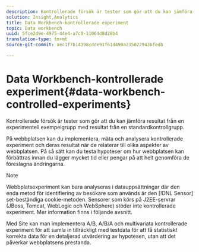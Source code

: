 ```yaml
---
description: Kontrollerade försök är tester som gör att du kan jämföra resultat från en experimentell exempelgrupp med resultat från en standardkontrollgrupp.
solution: Insight,Analytics
title: Data Workbench-kontrollerade experiment
topic: Data workbench
uuid: 5fce2d9e-4975-44e4-a7c0-11064d8d28b4
translation-type: tm+mt
source-git-commit: aec1f7b14198cdde91f61d490a235022943bfedb

---
```



# Data Workbench-kontrollerade experiment{#data-workbench-controlled-experiments}

Kontrollerade försök är tester som gör att du kan jämföra resultat från en experimentell exempelgrupp med resultat från en standardkontrollgrupp.

På webbplatsen kan du implementera, mäta och analysera kontrollerade experiment och deras resultat när de relaterar till olika aspekter av webbplatsen. På så sätt kan du testa hypoteser om hur webbplatsen kan förbättras innan du lägger mycket tid eller pengar på att helt genomföra de föreslagna ändringarna.

>[!NOTE]
>
>Webbplatsexperiment kan bara analyseras i datauppsättningar där den enda metod för identifiering av besökare som används är den [!DNL Sensor] set-beständiga cookie-metoden. Sensorer som körs på J2EE-servrar (JBoss, Tomcat, WebLogic och WebSphere) stöder inte kontrollerade experiment. Mer information finns i följande avsnitt.

Med Site kan man implementera A/B, A/B/A och multivariata kontrollerade experiment för att samla in tillräckligt med testdata för att få statistiskt korrekta data för en detaljerad utvärdering av hypotesen, utan att det påverkar webbplatsens prestanda.
